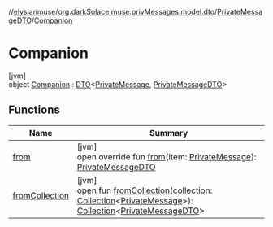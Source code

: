 //[elysianmuse](../../../../index.md)/[org.darkSolace.muse.privMessages.model.dto](../../index.md)/[PrivateMessageDTO](../index.md)/[Companion](index.md)

# Companion

[jvm]\
object [Companion](index.md) : [DTO](../../../org.darkSolace.muse/-d-t-o/index.md)&lt;[PrivateMessage](../../../org.darkSolace.muse.privMessages.model/-private-message/index.md), [PrivateMessageDTO](../index.md)&gt;

## Functions

| Name | Summary |
|---|---|
| [from](from.md) | [jvm]<br>open override fun [from](from.md)(item: [PrivateMessage](../../../org.darkSolace.muse.privMessages.model/-private-message/index.md)): [PrivateMessageDTO](../index.md) |
| [fromCollection](index.md#-801302918%2FFunctions%2F-1216412040) | [jvm]<br>open fun [fromCollection](index.md#-801302918%2FFunctions%2F-1216412040)(collection: [Collection](https://kotlinlang.org/api/latest/jvm/stdlib/kotlin.collections/-collection/index.html)&lt;[PrivateMessage](../../../org.darkSolace.muse.privMessages.model/-private-message/index.md)&gt;): [Collection](https://kotlinlang.org/api/latest/jvm/stdlib/kotlin.collections/-collection/index.html)&lt;[PrivateMessageDTO](../index.md)&gt; |
